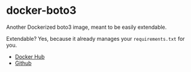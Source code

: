 # docker-boto3

Another Dockerized boto3 image, meant to be easily extendable.

Extendable? Yes, because it already manages your `requirements.txt` for you.

- [Docker Hub](https://hub.docker.com/r/xendera/boto3)
- [Github](https://github.com/xendera/docker-boto3)
